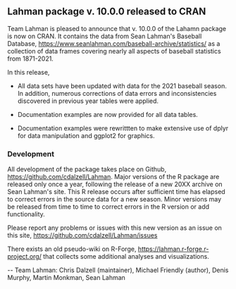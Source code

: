 ## Lahman package v. 10.0.0 released to CRAN

Team Lahman is pleased to announce that v. 10.0.0 of the Lahamn package is now
on CRAN.  It contains the data from Sean Lahman's Baseball Database,
https://www.seanlahman.com/baseball-archive/statistics/
as a collection of data frames covering nearly all aspects of baseball
statistics from 1871-2021.

In this release,

* All data sets have been updated with data for the 2021 baseball season.  In
  addition, numerous corrections of data errors and inconsistencies discovered
  in previous year tables were applied.

* Documentation examples are now provided for all data tables.

* Documentation examples were rewrittten to make extensive use of dplyr for data manipulation
  and ggplot2 for graphics.

### Development

All development of the package takes place on Github, https://github.com/cdalzell/Lahman.
Major versions of the R package are released only once a year, following the release of a
new 20XX archive on Sean Lahman's site.  This R release occurs after sufficient time has 
elapsed to correct errors in the source data for a new season. Minor versions may be 
released from time to time to correct errors in the R version or add functionality.

Please report any problems or issues with this new version as an issue on this site,
https://github.com/cdalzell/Lahman/issues

There exists an old pseudo-wiki on R-Forge, https://lahman.r-forge.r-project.org/ that
collects some additional analyses and visualizations.

-- Team Lahman: Chris Dalzell (maintainer), Michael Friendly (author), Denis Murphy, Martin Monkman, Sean Lahman
